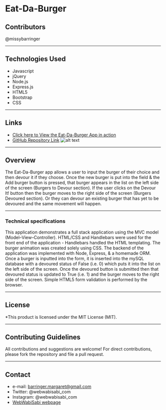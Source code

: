 # Eat-Da-Burger

## Contributors
@missybarringer
____________________________________
## Technologies Used
* Javascript
* jQuery
* Node.js
* Express.js
* HTML5
* Bootstrap
* CSS
____________________________________
## Links
* [Click here to View the Eat-Da-Burger App in action](https://boiling-escarpment-96006.herokuapp.com/)
* [GitHub Repository Link](https://github.com/missybarringer/burger.git)
![alt text](http://webwabisabi.com/assets/images/burger.PNG)
____________________________________
## Overview
The Eat-Da-Burger app allows a user to input the burger of their choice and then devour it if they choose. Once the new burger is put into the field & the Add burger button is pressed, that burger appears in the list on the left side of the screen (Burgers to Devour section). If the user clicks on the Devour It! button then the burger moves to the right side of the screen (Burgers Devoured section). Or they can devour an existing burger that has yet to be devoured and the same movement will happen.
____________________________________
### Technical specifications
This application demonstrates a full stack application using the MVC model (Model–View–Controller). HTML/CSS and Handlebars were used for the front end of the application - Handlebars handled the HTML templating. The burger animation was created solely using CSS. The backend of the application was implemented with Node, Express, & a homemade ORM.
Once a burger is inputted into the form, it is inserted into the mySQL database with a devoured status of False (i.e. 0) which puts it into the list on the left side of the screen. Once the devoured button is submitted then that devoured status is updated to True (i.e. 1) and the burger moves to the right side of the screen. Simple HTML5 form validation is performed by the browser. 
____________________________________
## License
*This product is licensed under the MIT License (MIT).
____________________________________
## Contributing Guidelines
All contributions and suggestions are welcome!
For direct contributions, please fork the repository and file a pull request.
____________________________________
## Contact
* e-mail: barringer.margaret@gmail.com
* Twitter: @webwabisabi_com
* Instagram: @webwabisabi_com
* [WebWabiSabi webpage](http://www.WebWabiSabi.com)
